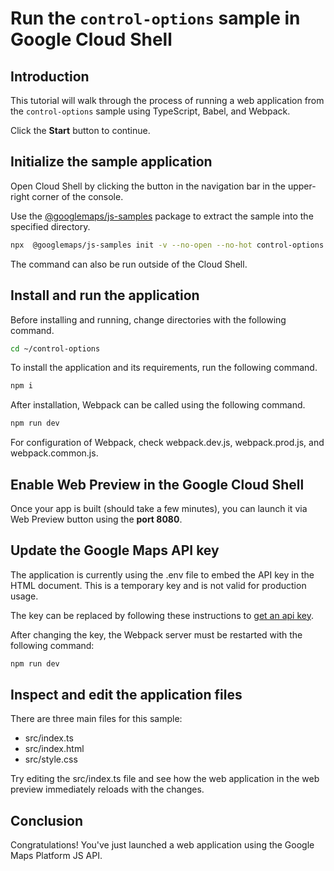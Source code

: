 # Run the `control-options` sample in Google Cloud Shell

<walkthrough-tutorial-duration duration="10"/>

## Introduction

This tutorial will walk through the process of running a web application from
the `control-options` sample using TypeScript, Babel, and Webpack.

Click the **Start** button to continue.

## Initialize the sample application

Open Cloud Shell by clicking the
<walkthrough-cloud-shell-icon></walkthrough-cloud-shell-icon> button in the
navigation bar in the upper-right corner of the console.

Use the [@googlemaps/js-samples](https://www.npmjs.com/package/@googlemaps/js-samples) package to 
extract the sample into the specified directory.

```bash
npx  @googlemaps/js-samples init -v --no-open --no-hot control-options ~/control-options
```

The command can also be run outside of the Cloud Shell.

## Install and run the application

Before installing and running, change directories with the following command.

```bash
cd ~/control-options
```

To install the application and its requirements, run the following command.

```bash
npm i
```

After installation, Webpack can be called using the following command.

```bash
npm run dev
```

For configuration of Webpack, check
<walkthrough-editor-open-file filePath="control-options/webpack.dev.js">webpack.dev.js</walkthrough-editor-open-file>,
<walkthrough-editor-open-file filePath="control-options/webpack.prod.js">webpack.prod.js</walkthrough-editor-open-file>,
and
<walkthrough-editor-open-file filePath="control-options/webpack.common.js">webpack.common.js</walkthrough-editor-open-file>.

## Enable Web Preview in the Google Cloud Shell

Once your app is built (should take a few minutes), you can launch it via
<walkthrough-spotlight-pointer target="cloudshell" spotlightId="devshell-web-preview-button">Web
Preview button</walkthrough-spotlight-pointer> using the **port 8080**.

## Update the Google Maps API key

The application is currently using the
<walkthrough-editor-open-file filePath="control-options/.env">.env</walkthrough-editor-open-file>
file to embed the API key in the HTML document. This is a temporary key and is
not valid for production usage.

The key can be replaced by following these instructions to
[get an api key](https://developers.google.com/maps/documentation/javascript/get-api-key).

After changing the key, the Webpack server must be restarted with the following
command:

```bash
npm run dev
```

## Inspect and edit the application files

There are three main files for this sample:

*   <walkthrough-editor-open-file filePath="control-options/src/index.ts">src/index.ts</walkthrough-editor-open-file>
*   <walkthrough-editor-open-file filePath="control-options/src/index.html">src/index.html</walkthrough-editor-open-file>
*   <walkthrough-editor-open-file filePath="control-options/src/style.css">src/style.css</walkthrough-editor-open-file>

Try editing the <walkthrough-editor-open-file filePath="control-options/src/index.ts">src/index.ts</walkthrough-editor-open-file> file and see how the web application in the web preview immediately reloads with the changes.

## Conclusion

<walkthrough-conclusion-trophy></walkthrough-conclusion-trophy>

Congratulations! You've just launched a web application using the Google Maps
Platform JS API.
